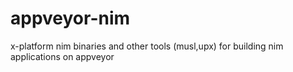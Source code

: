 # appveyor-nim
x-platform nim binaries and other tools (musl,upx) for building nim applications on appveyor
